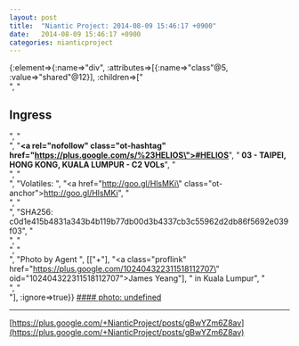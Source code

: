 ```yaml
---
layout: post
title:  "Niantic Project: 2014-08-09 15:46:17 +0900"
date:   2014-08-09 15:46:17 +0900
categories: nianticproject
---
```

{:element=>{:name=>"div", :attributes=>[{:name=>"class"@5, :value=>"shared"@12}], :children=>["<br />", "<h2>Ingress</h2>", "<br />", "<b><a rel=\"nofollow\" class=\"ot-hashtag\" href=\"https://plus.google.com/s/%23HELIOS\">#HELIOS</a></b>", "<b> 03 - TAIPEI, HONG KONG, KUALA LUMPUR - C2 VOLs</b>", "<br />", "<br />", "Volatiles: ", "<a href=\"http://goo.gl/HlsMKi\" class=\"ot-anchor\">http://goo.gl/HlsMKi</a>", "<br />", "<br />", "SHA256: c0d1e415b4831a343b4b119b77db00d3b4337cb3c55962d2db86f5692e039f03", "<br />", "<br />", "<br />", "Photo by Agent ", [["+"], "<a class=\"proflink\" href=\"https://plus.google.com/102404322311518112707\" oid=\"102404322311518112707\">James Yeang</a>"], " in Kuala Lumpur", "<br />", "<br />"], :ignore=>true}}
[#### photo: undefined](https://lh6.googleusercontent.com/-mXE94qJZWas/U-XDYztq5BI/AAAAAAAA-OM/5ppy9zyio94/KLrock.jpg "")
- - -
[https://plus.google.com/+NianticProject/posts/gBwYZm6Z8av](https://plus.google.com/+NianticProject/posts/gBwYZm6Z8av)
